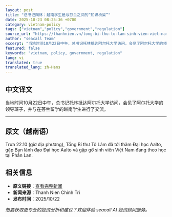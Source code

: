 ```yaml
---
layout: post
title: "总书记陶林：越南学生是与芬兰之间的“知识桥梁”"
date: 2025-10-23 08:25:36 +0700
category: vietnam-policy
tags: ["vietnam","policy","government","regulation"]
source_url: "https://thanhnien.vn/tong-bi-thu-to-lam-sinh-vien-viet-nam-la-cau-noi-tri-thuc-voi-phan-lan-185251022211348487.htm"
author: "seacall Team"
excerpt: "当地时间10月22日中午，总书记托林抵达阿尔托大学访问，会见了阿尔托大学的领导班子，并与在芬兰留学的越南学生进行了交流。..."
featured: false
keywords: "vietnam, policy, government, regulation"
lang: vi
translated: true
translated_lang: zh-Hans
---
```


## 中文译文

当地时间10月22日中午，总书记托林抵达阿尔托大学访问，会见了阿尔托大学的领导班子，并与在芬兰留学的越南学生进行了交流。

---

## 原文（越南语）

Trưa 22.10 (giờ địa phương), Tổng B&iacute; thư T&ocirc; L&acirc;m đ&atilde; tới thăm Đại học Aalto, gặp Ban l&atilde;nh đạo Đại học Aalto v&agrave; gặp gỡ sinh vi&ecirc;n Việt Nam đang theo học tại Phần Lan.

## 相关信息

- **原文链接**：[查看完整新闻](https://thanhnien.vn/tong-bi-thu-to-lam-sinh-vien-viet-nam-la-cau-noi-tri-thuc-voi-phan-lan-185251022211348487.htm)
- **新闻来源**：Thanh Nien Chinh Tri
- **发布时间**：2025/10/22

*想要获取更专业的投资分析和建议？欢迎体验 seacall AI 投资顾问服务。*